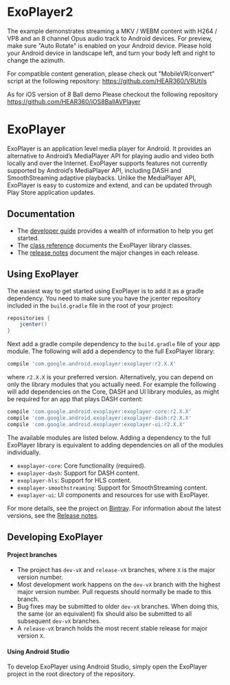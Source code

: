 # ExoPlayer2

The example demonstrates streaming a MKV / WEBM content with H264 / VP8 and an 8 channel Opus audio track to Android devices.
For preview, make sure "Auto Rotate" is enabled on your Android device.
Please hold your Android device in landscape left, and turn your body left and right to change the azimuth.

For compatible content generation, please check out "MobileVR/convert" script at the following repository:
https://github.com/HEAR360/VRUtils

As for iOS version of 8 Ball demo
Please checkout the following repository
https://github.com/HEAR360/iOS8BallAVPlayer


# ExoPlayer #

ExoPlayer is an application level media player for Android. It provides an
alternative to Android’s MediaPlayer API for playing audio and video both
locally and over the Internet. ExoPlayer supports features not currently
supported by Android’s MediaPlayer API, including DASH and SmoothStreaming
adaptive playbacks. Unlike the MediaPlayer API, ExoPlayer is easy to customize
and extend, and can be updated through Play Store application updates.

## Documentation ##

* The [developer guide][] provides a wealth of information to help you get
  started.
* The [class reference][] documents the ExoPlayer library classes.
* The [release notes][] document the major changes in each release.

[developer guide]: https://google.github.io/ExoPlayer/guide.html
[class reference]: https://google.github.io/ExoPlayer/doc/reference
[release notes]: https://github.com/google/ExoPlayer/blob/dev-v2/RELEASENOTES.md

## Using ExoPlayer ##

The easiest way to get started using ExoPlayer is to add it as a gradle
dependency. You need to make sure you have the jcenter repository included in
the `build.gradle` file in the root of your project:

```gradle
repositories {
    jcenter()
}
```

Next add a gradle compile dependency to the `build.gradle` file of your app
module. The following will add a dependency to the full ExoPlayer library:

```gradle
compile 'com.google.android.exoplayer:exoplayer:r2.X.X'
```

where `r2.X.X` is your preferred version. Alternatively, you can depend on only
the library modules that you actually need. For example the following will add
dependencies on the Core, DASH and UI library modules, as might be required for
an app that plays DASH content:

```gradle
compile 'com.google.android.exoplayer:exoplayer-core:r2.X.X'
compile 'com.google.android.exoplayer:exoplayer-dash:r2.X.X'
compile 'com.google.android.exoplayer:exoplayer-ui:r2.X.X'
```

The available modules are listed below. Adding a dependency to the full
ExoPlayer library is equivalent to adding dependencies on all of the modules
individually.

* `exoplayer-core`: Core functionality (required).
* `exoplayer-dash`: Support for DASH content.
* `exoplayer-hls`: Support for HLS content.
* `exoplayer-smoothstreaming`: Support for SmoothStreaming content.
* `exoplayer-ui`: UI components and resources for use with ExoPlayer.

For more details, see the project on [Bintray][]. For information about the
latest versions, see the [Release notes][].

[Bintray]: https://bintray.com/google/exoplayer
[Release notes]: https://github.com/google/ExoPlayer/blob/release-v2/RELEASENOTES.md

## Developing ExoPlayer ##

#### Project branches ####

  * The project has `dev-vX` and `release-vX` branches, where `X` is the major
    version number.
  * Most development work happens on the `dev-vX` branch with the highest major
    version number. Pull requests should normally be made to this branch.
  * Bug fixes may be submitted to older `dev-vX` branches. When doing this, the
    same (or an equivalent) fix should also be submitted to all subsequent
    `dev-vX` branches.
  * A `release-vX` branch holds the most recent stable release for major version
    `X`.

#### Using Android Studio ####

To develop ExoPlayer using Android Studio, simply open the ExoPlayer project in
the root directory of the repository.
